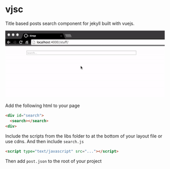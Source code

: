 # vjsc

Title based posts search component for jekyll built with vuejs.

![](./demo.gif)

Add the following html to your page

```html
<div id="search">
  <search></search>
<div>
```

Include the scripts from the libs folder to at the bottom of your layout file or use cdns.
And then include `search.js`

```html
<script type="text/javascript" src="..."></script>
```


Then add `post.json` to the root of your project
